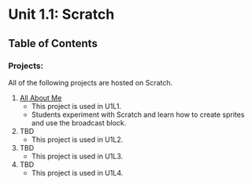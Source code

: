 # Unit 1.1: Scratch

## Table of Contents

### Projects:

All of the following projects are hosted on Scratch.

1. [All About Me](https://scratch.mit.edu/projects/199757118/)
    * This project is used in U1L1.
    * Students experiment with Scratch and learn how to create sprites and use the broadcast block.
1. TBD
    * This project is used in U1L2.
1. TBD
    * This project is used in U1L3.
1. TBD
    * This project is used in U1L4.